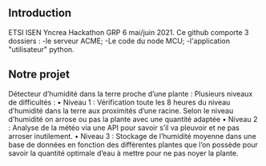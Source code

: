 




## Introduction

ETSI ISEN Yncrea Hackathon GRP 6 mai/juin 2021.
Ce github comporte 3 dossiers  : 
-le serveur ACME;
-Le code du node MCU;
-l'application "utilisateur" python.

## Notre projet

Détecteur d’humidité dans la terre proche d’une plante :
Plusieurs niveaux de difficultés :
•	Niveau 1 : Vérification toute les 8 heures du niveau d’humidité dans la terre aux proximités d’une racine. Selon le niveau d’humidité on arrose ou pas la plante avec une quantité adaptée
•	Niveau 2 : Analyse de la météo via une API pour savoir s’il va pleuvoir et ne pas arroser inutilement.
•	Niveau 3 : Stockage de l’humidité moyenne dans une base de données en fonction des différentes plantes que l’on possède pour savoir la quantité optimale d’eau à mettre pour ne pas noyer la plante.


